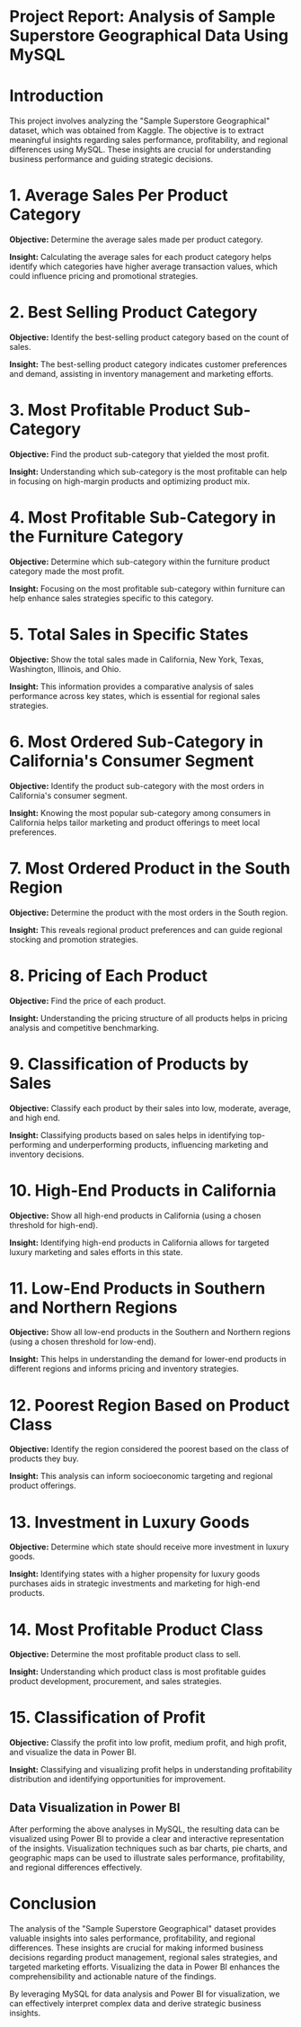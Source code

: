 # Project Report: Analysis of Sample Superstore Geographical Data Using MySQL

# Introduction

This project involves analyzing the "Sample Superstore Geographical" dataset, which was obtained from Kaggle. The objective is to extract meaningful insights regarding sales performance, profitability, and regional differences using MySQL. These insights are crucial for understanding business performance and guiding strategic decisions.

# 1. Average Sales Per Product Category
**Objective:** Determine the average sales made per product category.

**Insight:** Calculating the average sales for each product category helps identify which categories have higher average transaction values, which could influence pricing and promotional strategies.

# 2. Best Selling Product Category
**Objective:** Identify the best-selling product category based on the count of sales.

**Insight:** The best-selling product category indicates customer preferences and demand, assisting in inventory management and marketing efforts.

# 3. Most Profitable Product Sub-Category
**Objective:** Find the product sub-category that yielded the most profit.

**Insight:** Understanding which sub-category is the most profitable can help in focusing on high-margin products and optimizing product mix.

# 4. Most Profitable Sub-Category in the Furniture Category
**Objective:** Determine which sub-category within the furniture product category made the most profit.

**Insight:** Focusing on the most profitable sub-category within furniture can help enhance sales strategies specific to this category.

# 5. Total Sales in Specific States
**Objective:** Show the total sales made in California, New York, Texas, Washington, Illinois, and Ohio.

**Insight:** This information provides a comparative analysis of sales performance across key states, which is essential for regional sales strategies.

# 6. Most Ordered Sub-Category in California's Consumer Segment
**Objective:** Identify the product sub-category with the most orders in California's consumer segment.

**Insight:** Knowing the most popular sub-category among consumers in California helps tailor marketing and product offerings to meet local preferences.

# 7. Most Ordered Product in the South Region
**Objective:** Determine the product with the most orders in the South region.

**Insight:** This reveals regional product preferences and can guide regional stocking and promotion strategies.

# 8. Pricing of Each Product
**Objective:** Find the price of each product.

**Insight:** Understanding the pricing structure of all products helps in pricing analysis and competitive benchmarking.

# 9. Classification of Products by Sales
**Objective:** Classify each product by their sales into low, moderate, average, and high end.

**Insight:** Classifying products based on sales helps in identifying top-performing and underperforming products, influencing marketing and inventory decisions.

# 10. High-End Products in California
**Objective:** Show all high-end products in California (using a chosen threshold for high-end).

**Insight:** Identifying high-end products in California allows for targeted luxury marketing and sales efforts in this state.

# 11. Low-End Products in Southern and Northern Regions
**Objective:** Show all low-end products in the Southern and Northern regions (using a chosen threshold for low-end).

**Insight:** This helps in understanding the demand for lower-end products in different regions and informs pricing and inventory strategies.

# 12. Poorest Region Based on Product Class
**Objective:** Identify the region considered the poorest based on the class of products they buy.

**Insight:** This analysis can inform socioeconomic targeting and regional product offerings.

# 13. Investment in Luxury Goods
**Objective:** Determine which state should receive more investment in luxury goods.

**Insight:** Identifying states with a higher propensity for luxury goods purchases aids in strategic investments and marketing for high-end products.

# 14. Most Profitable Product Class
**Objective:** Determine the most profitable product class to sell.

**Insight:** Understanding which product class is most profitable guides product development, procurement, and sales strategies.

# 15. Classification of Profit
**Objective:** Classify the profit into low profit, medium profit, and high profit, and visualize the data in Power BI.

**Insight:** Classifying and visualizing profit helps in understanding profitability distribution and identifying opportunities for improvement.

## Data Visualization in Power BI

After performing the above analyses in MySQL, the resulting data can be visualized using Power BI to provide a clear and interactive representation of the insights. Visualization techniques such as bar charts, pie charts, and geographic maps can be used to illustrate sales performance, profitability, and regional differences effectively.

# Conclusion

The analysis of the "Sample Superstore Geographical" dataset provides valuable insights into sales performance, profitability, and regional differences. These insights are crucial for making informed business decisions regarding product management, regional sales strategies, and targeted marketing efforts. Visualizing the data in Power BI enhances the comprehensibility and actionable nature of the findings.

By leveraging MySQL for data analysis and Power BI for visualization, we can effectively interpret complex data and derive strategic business insights.


